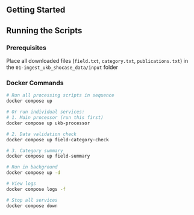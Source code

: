 ## Getting Started

## Running the Scripts

### Prerequisites
Place all downloaded files (`field.txt`, `category.txt`, `publications.txt`) in the `01-ingest_ukb_shocase_data/input` folder

### Docker Commands
```bash
# Run all processing scripts in sequence
docker compose up

# Or run individual services:
# 1. Main processor (run this first)
docker compose up ukb-processor

# 2. Data validation check
docker compose up field-category-check

# 3. Category summary
docker compose up field-summary

# Run in background
docker compose up -d

# View logs
docker compose logs -f

# Stop all services
docker compose down